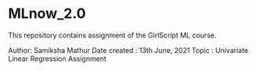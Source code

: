 # MLnow_2.0
This repository contains assignment of the GirlScript ML course.

Author: Samiksha Mathur 
Date created : 13th June, 2021 
Topic : Univariate Linear Regression Assignment
